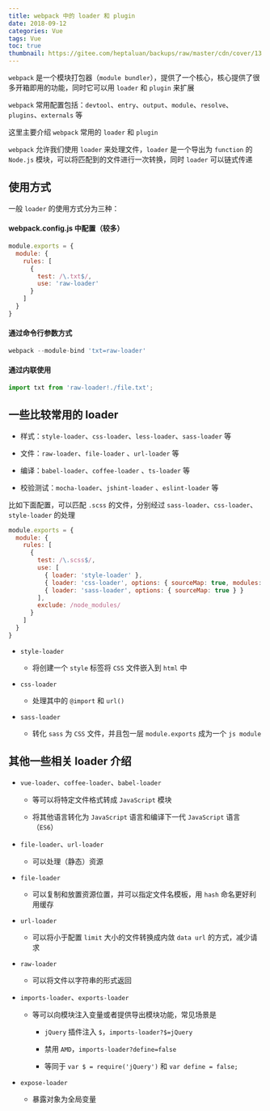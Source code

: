 ```yaml
---
title: webpack 中的 loader 和 plugin
date: 2018-09-12
categories: Vue
tags: Vue
toc: true
thumbnail: https://gitee.com/heptaluan/backups/raw/master/cdn/cover/13.jpg
---
```


`webpack` 是一个模块打包器（`module bundler`），提供了一个核心，核心提供了很多开箱即用的功能，同时它可以用 `loader` 和 `plugin` 来扩展

<!--more-->

`webpack` 常用配置包括：`devtool`、`entry`、`output`、`module`、`resolve`、`plugins`、`externals` 等

这里主要介绍 `webpack` 常用的 `loader` 和 `plugin`

`webpack` 允许我们使用 `loader` 来处理文件，`loader` 是一个导出为 `function` 的 `Node.js` 模块，可以将匹配到的文件进行一次转换，同时 `loader` 可以链式传递



## 使用方式

一般 `loader` 的使用方式分为三种：

#### webpack.config.js 中配置（较多）

```js
module.exports = {
  module: {
    rules: [
      {
        test: /\.txt$/,
        use: 'raw-loader'
      }
    ]
  }
}
```

#### 通过命令行参数方式

```js
webpack --module-bind 'txt=raw-loader'
```

#### 通过内联使用

```js
import txt from 'raw-loader!./file.txt';
```


## 一些比较常用的 loader

* 样式：`style-loader`、`css-loader`、`less-loader`、`sass-loader` 等

* 文件：`raw-loader`、`file-loader` 、`url-loader` 等

* 编译：`babel-loader`、`coffee-loader` 、`ts-loader` 等

* 校验测试：`mocha-loader`、`jshint-loader` 、`eslint-loader` 等


比如下面配置，可以匹配 `.scss` 的文件，分别经过 `sass-loader`、`css-loader`、`style-loader` 的处理

```js
module.exports = {
  module: {
    rules: [
      {
        test: /\.scss$/,
        use: [
          { loader: 'style-loader' },
          { loader: 'css-loader', options: { sourceMap: true, modules: true } },
          { loader: 'sass-loader', options: { sourceMap: true } }
        ],
        exclude: /node_modules/
      }
    ]
  }
}
```

* `style-loader`

  * 将创建一个 `style` 标签将 `CSS` 文件嵌入到 `html` 中

* `css-loader`

  * 处理其中的 `@import` 和 `url()`

* `sass-loader`

  * 转化 `sass` 为 `CSS` 文件，并且包一层 `module.exports` 成为一个 `js module`


## 其他一些相关 loader 介绍

* `vue-loader`、`coffee-loader`、`babel-loader`

  * 等可以将特定文件格式转成 `JavaScript` 模块
  
  * 将其他语言转化为 `JavaScript` 语言和编译下一代 `JavaScript` 语言（`ES6`）

* `file-loader`、`url-loader` 

  * 可以处理（静态）资源

* `file-loader` 

  * 可以复制和放置资源位置，并可以指定文件名模板，用 `hash` 命名更好利用缓存

* `url-loader` 

  * 可以将小于配置 `limit` 大小的文件转换成内敛 `data url` 的方式，减少请求

* `raw-loader` 

  * 可以将文件以字符串的形式返回

* `imports-loader`、`exports-loader` 

  * 等可以向模块注入变量或者提供导出模块功能，常见场景是

    * `jQuery` 插件注入 `$`，`imports-loader?$=jQuery`

    * 禁用 `AMD`，`imports-loader?define=false`

    * 等同于 `var $ = require('jQuery')` 和 `var define = false;`

* `expose-loader`
 
  * 暴露对象为全局变量
